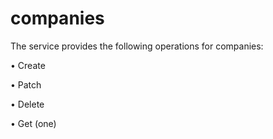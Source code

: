 # companies
The service provides the following operations for companies:


• Create

• Patch

• Delete

• Get (one)


